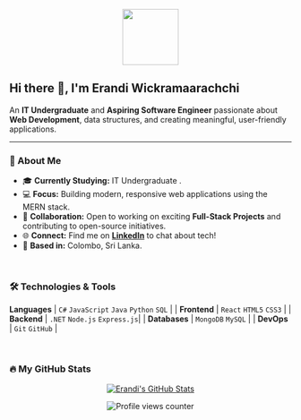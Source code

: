 <p align="center">
  <img src="https://emojis.slackmojis.com/emojis/images/1531846347/4246/blob-code.gif?1531846347" width="100"/>
</p>

## Hi there 👋, I'm Erandi Wickramaarachchi

An **IT Undergraduate** and **Aspiring Software Engineer** passionate about **Web Development**, data structures, and creating meaningful, user-friendly applications.

---

### 🚀 About Me

* 🎓 **Currently Studying:** IT Undergraduate .
* 💻 **Focus:** Building modern, responsive web applications using the MERN stack.
* 🤝 **Collaboration:** Open to working on exciting **Full-Stack Projects** and contributing to open-source initiatives.
* 🌐 **Connect:** Find me on **[LinkedIn](https://www.linkedin.com/in/erandi-wickramaarachchi-6393b5312)** to chat about tech!
* 📍 **Based in:** Colombo, Sri Lanka.

<br>

### 🛠 Technologies & Tools

**Languages** | `C#` `JavaScript` `Java` `Python` `SQL` |
| **Frontend** | `React` `HTML5` `CSS3` |
| **Backend** | `.NET` `Node.js` `Express.js`|
| **Databases** | `MongoDB` `MySQL` |
| **DevOps** | `Git` `GitHub` |

<br>

### 🔥 My GitHub Stats

<p align="center">
    <a href="https://github.com/ERANDI002">
        <img src="https://github-readme-stats.vercel.app/api?username=ERANDI002&show_icons=true&theme=dark&include_all_commits=true&count_private=true" alt="Erandi's GitHub Stats" />
    </a>
    
    
</p>

<p align="center">
    <img src="https://komarev.com/ghpvc/?username=ERANDI002&label=Profile+views&color=0e75b6&style=flat" alt="Profile views counter" />
</p>
